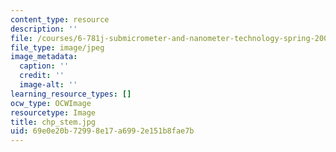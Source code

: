 ```yaml
---
content_type: resource
description: ''
file: /courses/6-781j-submicrometer-and-nanometer-technology-spring-2006/69e0e20b72998e17a6992e151b8fae7b_chp_stem.jpg
file_type: image/jpeg
image_metadata:
  caption: ''
  credit: ''
  image-alt: ''
learning_resource_types: []
ocw_type: OCWImage
resourcetype: Image
title: chp_stem.jpg
uid: 69e0e20b-7299-8e17-a699-2e151b8fae7b
---
```

